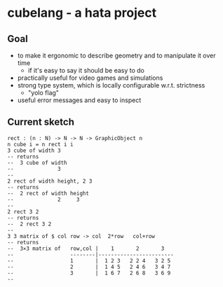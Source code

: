# cubelang - a hata project
## Goal
- to make it ergonomic to describe geometry and to manipulate it over time
  * if it's easy to say it should be easy to do
- practically useful for video games and simulations
- strong type system, which is locally configurable w.r.t. strictness
  * "yolo flag"
- useful error messages and easy to inspect

## Current sketch

```cubelang
rect : (n : N) -> N -> N -> GraphicObject n
n cube i = n rect i i
3 cube of width	3
-- returns
--  3 cube of width
--              3
--
2 rect of width height, 2 3
-- returns
--  2 rect of width	height
--              2  	  3
--
2 rect 3 2
-- returns
--  2 rect 3 2
--
3 3 matrix of $ col row -> col	2*row	col+row
-- returns
--  3⨯3 matrix of   row,col |    1       2       3
--                  --------|------------------------
--                  1       |  1 2 3   2 2 4   3 2 5
--                  2       |  1 4 5   2 4 6   3 4 7
--                  3       |  1 6 7   2 6 8   3 6 9
--
```
